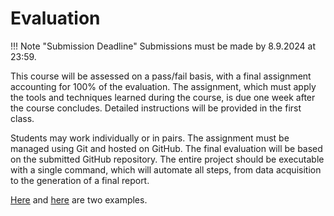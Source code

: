 # Evaluation

!!! Note "Submission Deadline"
    Submissions must be made by 8.9.2024 at 23:59.

This course will be assessed on a pass/fail basis, with a final assignment accounting for 100% of the evaluation. The assignment, which must apply the tools and techniques learned during the course, is due one week after the course concludes. Detailed instructions will be provided in the first class.

Students may work individually or in pairs. The assignment must be managed using Git and hosted on GitHub. The final evaluation will be based on the submitted GitHub repository. The entire project should be executable with a single command, which will automate all steps, from data acquisition to the generation of a final report.

[Here](https://github.com/Jindi-Huang/pp4r_final_assignments) and [here](https://github.com/lpupp/InsideCapitolHill) are two examples.